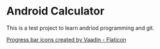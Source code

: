 # Android Calculator

This is a test project to learn andriod programming and git.

<a href="https://www.flaticon.com/free-icons/progress-bar" title="progress bar icons">Progress bar icons created by Vaadin - Flaticon</a>
